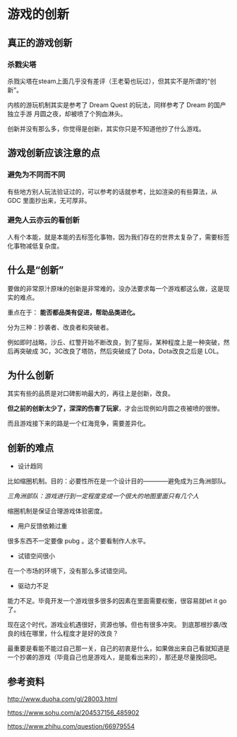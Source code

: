 # 游戏的创新

## 真正的游戏创新
### 杀戮尖塔
杀戮尖塔在steam上面几乎没有差评（王老菊也玩过），但其实不是所谓的“创新”。

内核的游玩机制其实是参考了 Dream Quest 的玩法，同样参考了 Dream 的国产独立手游 月圆之夜，却被喷了个狗血淋头。

创新并没有那么多，你觉得是创新，其实你只是不知道他抄了什么游戏。


## 游戏创新应该注意的点
### 避免为不同而不同
有些地方别人玩法验证过的，可以参考的话就参考，比如渲染的有些算法，从 GDC 里面抄出来，无可厚非。

### 避免人云亦云的看创新
人有个本能，就是本能的去标签化事物，因为我们存在的世界太复杂了，需要标签化事物减低复杂度。

## 什么是“创新”
要做的非常原汁原味的创新是非常难的，没办法要求每一个游戏都这么做，这是现实的难点。

重点在于：
**能否都品类有促进，帮助品类进化。**

分为三种：抄袭者、改良者和突破者。

例如即时战略，沙丘、红警开始不断改良，到了星际，某种程度上是一种突破，然后再突破成 3C，3C改良了塔防，然后突破成了 Dota，Dota改良之后是 LOL。

## 为什么创新
其实有些的品质是对口碑影响最大的，再往上是创新，改良。

**但之前的创新太少了，深深的伤害了玩家**，才会出现例如月圆之夜被喷的很惨。

而且游戏接下来的路是一个红海竞争，需要差异化。

## 创新的难点
- 设计趋同

比如缩圈机制。目的：必要性所在是一个设计目的————避免成为三角洲部队。

*三角洲部队：游戏进行到一定程度变成一个很大的地图里面只有几个人*

缩圈机制是保证合理游戏体验密度。
- 用户反馈依赖过重

很多东西不一定要像 pubg 。这个要看制作人水平。
- 试错空间很小

在一个市场的环境下，没有那么多试错空间。
- 驱动力不足

能力不足。毕竟开发一个游戏很多很多的因素在里面需要权衡，很容易就let it go 了。

现在这个时代，游戏业机遇很好，资源也够。但也有很多冲突。
到底那根抄袭/改良的线在哪里，什么程度才是好的改良？

最重要是看能不能过自己那一关，自己的初衷是什么，如果做出来自己看就知道是一个抄袭的游戏（毕竟自己也是游戏人，是能看出来的），那还是尽量挽回吧。
## 参考资料
http://www.duoha.com/gl/28003.html

https://www.sohu.com/a/204537156_485902

https://www.zhihu.com/question/66979554
